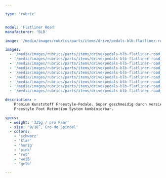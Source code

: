 ```yaml
---

type: 'rubric'


model: 'Flatliner Road'
manufacturer: 'BLB'

image: '/media/images/rubrics/parts/items/drive/pedals-blb-flatliner-road_01.jpeg'

images:
  - '/media/images/rubrics/parts/items/drive/pedals-blb-flatliner-road_02.jpeg'
  - '/media/images/rubrics/parts/items/drive/pedals-blb-flatliner-road_03.jpeg'
  - '/media/images/rubrics/parts/items/drive/pedals-blb-flatliner-road_04.jpeg'
  - '/media/images/rubrics/parts/items/drive/pedals-blb-flatliner-road_05.jpeg'
  - '/media/images/rubrics/parts/items/drive/pedals-blb-flatliner-road_06.jpeg'
  - '/media/images/rubrics/parts/items/drive/pedals-blb-flatliner-road_07.jpeg'
  - '/media/images/rubrics/parts/items/drive/pedals-blb-flatliner-road_08.jpeg'
  - '/media/images/rubrics/parts/items/drive/pedals-blb-flatliner-road_09.jpeg'
  - '/media/images/rubrics/parts/items/drive/pedals-blb-flatliner-road_10.jpeg'

description: >
    Premium Kunststoff Freestyle-Pedale. Super geschmeidig durch versiegelte Lager. Nur mit dem 
    Freestyle Foot Retention System kombinierbar.

specs:
  - weight: '335g / pro Paar'
  - size: '9/16”, Cro-Mo Spindel'
  - colors:
    - 'schwarz'
    - 'klar'
    - 'honig'
    - 'pink'
    - 'rot'
    - 'weiß'
    - 'gelb'

---
```

